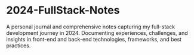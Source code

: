 # 2024-FullStack-Notes
 A personal journal and comprehensive notes capturing my full-stack development journey in 2024.  Documenting experiences, challenges, and insights in front-end and back-end technologies, frameworks, and best practices. 
